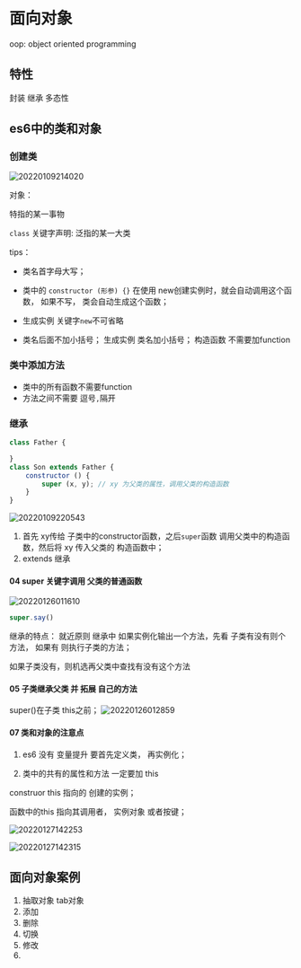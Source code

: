 # 面向对象

oop:
object oriented programming


## 特性

 封装 继承 多态性


## es6中的类和对象
### 创建类

![20220109214020](https://xd-imgsubmit.oss-cn-beijing.aliyuncs.com/images/20220109214020.png)

对象：

特指的某一事物

`class`  关键字声明:  泛指的某一大类

tips：
- 类名首字母大写；
- 类中的 `constructor (形参) {}` 在使用 new创建实例时，就会自动调用这个函数， 如果不写， 类会自动生成这个函数；

- 生成实例 关键字`new`不可省略
- 类名后面不加小括号； 生成实例 类名加小括号； 构造函数 不需要加function

### 类中添加方法

- 类中的所有函数不需要function
- 方法之间不需要 逗号`,`隔开

### 继承

```js
class Father {

}
class Son extends Father {
    constructor () {
        super (x, y); // xy 为父类的属性，调用父类的构造函数
    }
}
```

![20220109220543](https://xd-imgsubmit.oss-cn-beijing.aliyuncs.com/images/20220109220543.png)

1. 首先 xy传给 子类中的constructor函数，之后`super`函数 调用父类中的构造函数，然后将 xy 传入父类的 构造函数中；
2. extends 继承




#### 04 super 关键字调用 父类的普通函数

![20220126011610](https://xd-imgsubmit.oss-cn-beijing.aliyuncs.com/images/20220126011610.png)

```js
super.say()
```

继承的特点：
就近原则
继承中 如果实例化输出一个方法，先看 子类有没有则个方法， 如果有 则执行子类的方法；

如果子类没有，则机选再父类中查找有没有这个方法

#### 05 子类继承父类 并 拓展 自己的方法

super()在子类 this之前；
![20220126012859](https://xd-imgsubmit.oss-cn-beijing.aliyuncs.com/images/20220126012859.png)


#### 07 类和对象的注意点

1. es6 没有 变量提升
要首先定义类， 再实例化；

2. 类中的共有的属性和方法 一定要加 this


construor this 指向的 创建的实例；

函数中的this 指向其调用者， 实例对象 或者按键；

![20220127142253](https://xd-imgsubmit.oss-cn-beijing.aliyuncs.com/images/20220127142253.png)


![20220127142315](https://xd-imgsubmit.oss-cn-beijing.aliyuncs.com/images/20220127142315.png)


## 面向对象案例

1. 抽取对象 tab对象
2. 添加
3. 删除
4. 切换
5. 修改
6. 
